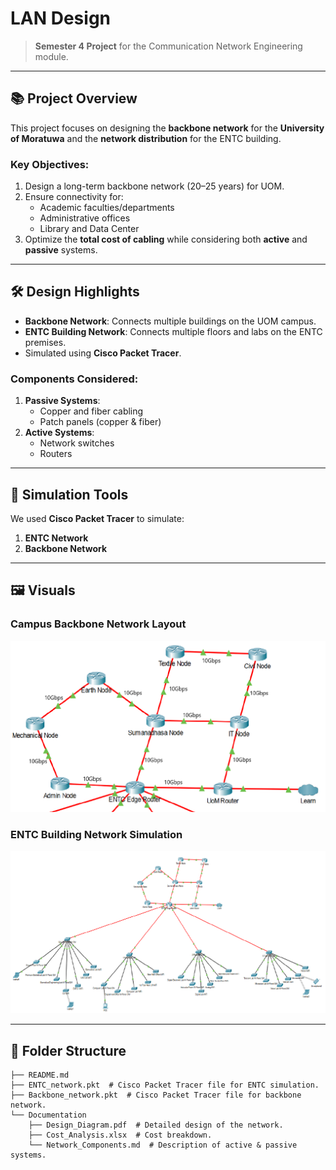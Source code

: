 # LAN Design 

> **Semester 4 Project** for the Communication Network Engineering module.

---

## 📚 **Project Overview**  
This project focuses on designing the **backbone network** for the **University of Moratuwa** and the **network distribution** for the ENTC building.  

### **Key Objectives**:
1. Design a long-term backbone network (20–25 years) for UOM.
2. Ensure connectivity for:
   - Academic faculties/departments
   - Administrative offices
   - Library and Data Center 
3. Optimize the **total cost of cabling** while considering both **active** and **passive** systems.

---

## 🛠️ **Design Highlights**
- **Backbone Network**: Connects multiple buildings on the UOM campus.  
- **ENTC Building Network**: Connects multiple floors and labs on the ENTC premises.
- Simulated using **Cisco Packet Tracer**.

### **Components Considered**:
1. **Passive Systems**:
   - Copper and fiber cabling
   - Patch panels (copper & fiber)  
2. **Active Systems**:
   - Network switches
   - Routers  

---

## 🔧 **Simulation Tools**
We used **Cisco Packet Tracer** to simulate:
1. **ENTC Network**
2. **Backbone Network**

---

## 🖼️ **Visuals**
### **Campus Backbone Network Layout**  
![Backbone Network Layout](Images/Backbone_Network.png)
### **ENTC Building Network Simulation**  
![ENTC Network Diagram](Images/ENTC_Network.png)  



---

## 📂 **Folder Structure**
```plaintext
├── README.md
├── ENTC_network.pkt  # Cisco Packet Tracer file for ENTC simulation.
├── Backbone_network.pkt  # Cisco Packet Tracer file for backbone network.
└── Documentation
    ├── Design_Diagram.pdf  # Detailed design of the network.
    ├── Cost_Analysis.xlsx  # Cost breakdown.
    └── Network_Components.md  # Description of active & passive systems.




